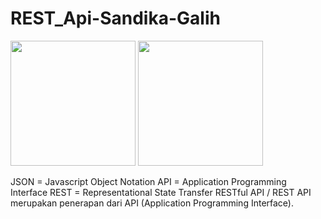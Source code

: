 # REST_Api-Sandika-Galih 

<img src="https://res.cloudinary.com/practicaldev/image/fetch/s--RK-AgEnh--/c_imagga_scale,f_auto,fl_progressive,h_900,q_auto,w_1600/https://dev-to-uploads.s3.amazonaws.com/i/1s3bedypkt7zm8maikzg.png" width="200">
<img src="https://upload.wikimedia.org/wikipedia/commons/thumb/c/c9/JSON_vector_logo.svg/160px-JSON_vector_logo.svg.png?20220501073649" width="200">

JSON = Javascript Object Notation
API = Application Programming Interface
REST = Representational State Transfer
RESTful API / REST API merupakan penerapan dari API (Application Programming Interface).
